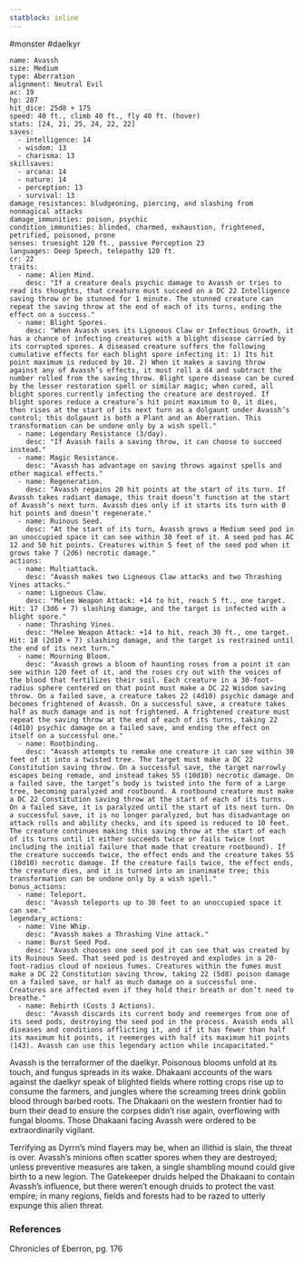 ```yaml
---
statblock: inline
---
```

#monster #daelkyr 

```statblock
name: Avassh
size: Medium
type: Aberration
alignment: Neutral Evil
ac: 19
hp: 287
hit_dice: 25d8 + 175
speed: 40 ft., climb 40 ft., fly 40 ft. (hover)
stats: [24, 21, 25, 24, 22, 22]
saves:
  - intelligence: 14
  - wisdom: 13
  - charisma: 13
skillsaves:
  - arcana: 14
  - nature: 14
  - perception: 13
  - survival: 13
damage_resistances: bludgeoning, piercing, and slashing from nonmagical attacks
damage_immunities: poison, psychic
condition_immunities: blinded, charmed, exhaustion, frightened, petrified, poisoned, prone
senses: truesight 120 ft., passive Perception 23
languages: Deep Speech, telepathy 120 ft.
cr: 22
traits:
  - name: Alien Mind.
    desc: "If a creature deals psychic damage to Avassh or tries to read its thoughts, that creature must succeed on a DC 22 Intelligence saving throw or be stunned for 1 minute. The stunned creature can repeat the saving throw at the end of each of its turns, ending the effect on a success."
  - name: Blight Spores.
    desc: "When Avassh uses its Ligneous Claw or Infectious Growth, it has a chance of infecting creatures with a blight disease carried by its corrupted spores. A diseased creature suffers the following cumulative effects for each blight spore infecting it: 1) Its hit point maximum is reduced by 10. 2) When it makes a saving throw against any of Avassh’s effects, it must roll a d4 and subtract the number rolled from the saving throw. Blight spore disease can be cured by the lesser restoration spell or similar magic; when cured, all blight spores currently infecting the creature are destroyed. If blight spores reduce a creature’s hit point maximum to 0, it dies, then rises at the start of its next turn as a dolgaunt under Avassh’s control; this dolgaunt is both a Plant and an Aberration. This transformation can be undone only by a wish spell."
  - name: Legendary Resistance (3/day).
    desc: "If Avassh fails a saving throw, it can choose to succeed instead."
  - name: Magic Resistance.
    desc: "Avassh has advantage on saving throws against spells and other magical effects."
  - name: Regeneration.
    desc: "Avassh regains 20 hit points at the start of its turn. If Avassh takes radiant damage, this trait doesn’t function at the start of Avassh’s next turn. Avassh dies only if it starts its turn with 0 hit points and doesn’t regenerate."
  - name: Ruinous Seed.
    desc: "At the start of its turn, Avassh grows a Medium seed pod in an unoccupied space it can see within 30 feet of it. A seed pod has AC 12 and 50 hit points. Creatures within 5 feet of the seed pod when it grows take 7 (2d6) necrotic damage."
actions:
  - name: Multiattack.
    desc: "Avassh makes two Ligneous Claw attacks and two Thrashing Vines attacks."
  - name: Ligneous Claw.
    desc: "Melee Weapon Attack: +14 to hit, reach 5 ft., one target. Hit: 17 (3d6 + 7) slashing damage, and the target is infected with a blight spore."
  - name: Thrashing Vines.
    desc: "Melee Weapon Attack: +14 to hit, reach 30 ft., one target. Hit: 18 (2d10 + 7) slashing damage, and the target is restrained until the end of its next turn."
  - name: Mourning Bloom.
    desc: "Avassh grows a bloom of haunting roses from a point it can see within 120 feet of it, and the roses cry out with the voices of the blood that fertilizes their soil. Each creature in a 30-foot-radius sphere centered on that point must make a DC 22 Wisdom saving throw. On a failed save, a creature takes 22 (4d10) psychic damage and becomes frightened of Avassh. On a successful save, a creature takes half as much damage and is not frightened. A frightened creature must repeat the saving throw at the end of each of its turns, taking 22 (4d10) psychic damage on a failed save, and ending the effect on itself on a successful one."
  - name: Rootbinding.
    desc: "Avassh attempts to remake one creature it can see within 30 feet of it into a twisted tree. The target must make a DC 22 Constitution saving throw. On a successful save, the target narrowly escapes being remade, and instead takes 55 (10d10) necrotic damage. On a failed save, the target’s body is twisted into the form of a Large tree, becoming paralyzed and rootbound. A rootbound creature must make a DC 22 Constitution saving throw at the start of each of its turns. On a failed save, it is paralyzed until the start of its next turn. On a successful save, it is no longer paralyzed, but has disadvantage on attack rolls and ability checks, and its speed is reduced to 10 feet. The creature continues making this saving throw at the start of each of its turns until it either succeeds twice or fails twice (not including the initial failure that made that creature rootbound). If the creature succeeds twice, the effect ends and the creature takes 55 (10d10) necrotic damage. If the creature fails twice, the effect ends, the creature dies, and it is turned into an inanimate tree; this transformation can be undone only by a wish spell."
bonus_actions:
  - name: Teleport.
    desc: "Avassh teleports up to 30 feet to an unoccupied space it can see."
legendary_actions:
  - name: Vine Whip.
    desc: "Avassh makes a Thrashing Vine attack."
  - name: Burst Seed Pod.
    desc: "Avassh chooses one seed pod it can see that was created by its Ruinous Seed. That seed pod is destroyed and explodes in a 20-foot-radius cloud of noxious fumes. Creatures within the fumes must make a DC 22 Constitution saving throw, taking 22 (5d8) poison damage on a failed save, or half as much damage on a successful one. Creatures are affected even if they hold their breath or don’t need to breathe."
  - name: Rebirth (Costs 3 Actions).
    desc: "Avassh discards its current body and reemerges from one of its seed pods, destroying the seed pod in the process. Avassh ends all diseases and conditions afflicting it, and if it has fewer than half its maximum hit points, it reemerges with half its maximum hit points (143). Avassh can use this legendary action while incapacitated."
```

Avassh is the terraformer of the daelkyr. Poisonous blooms unfold at its touch, and fungus spreads in its wake. Dhakaani accounts of the wars against the daelkyr speak of blighted fields where rotting crops rise up to consume the farmers, and jungles where the screaming trees drink goblin blood through barbed roots. The Dhakaani on the western frontier had to burn their dead to ensure the corpses didn’t rise again, overflowing with fungal blooms. Those Dhakaani facing Avassh were ordered to be extraordinarily vigilant.

Terrifying as Dyrrn’s mind flayers may be, when an illithid is slain, the threat is over. Avassh’s minions often scatter spores when they are destroyed; unless preventive measures are taken, a single shambling mound could give birth to a new legion. The Gatekeeper druids helped the Dhakaani to contain Avassh’s influence, but there weren’t enough druids to protect the vast empire; in many regions, fields and forests had to be razed to utterly expunge this alien threat.

### References

Chronicles of Eberron, pg. 176